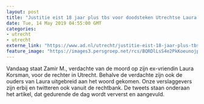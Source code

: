 ```yaml
---
layout: post
title: "Justitie eist 18 jaar plus tbs voor doodsteken Utrechtse Laura Korsman"
date: Tue, 14 May 2019 04:55:00 GMT
categories: 
- utrecht 
- utrecht 
externe_link: "https://www.ad.nl/utrecht/justitie-eist-18-jaar-plus-tbs-voor-doodsteken-utrechtse-laura-korsman~a0750434/"
feature_image: "https://images3.persgroep.net/rcs/BQRDlLsS4e2PkKoeunojpKCiMX4/diocontent/148325668/_fitwidth/400/?appId=21791a8992982cd8da851550a453bd7f&quality=0.7"
---
```


Vandaag staat Zamir M., verdachte van de moord op zijn ex-vriendin Laura Korsman, voor de rechter in Utrecht. Behalve de verdachte zijn ook de ouders van Laura uitgebreid aan het woord gekomen. Onze verslaggevers zijn erbij en twitteren ook vanuit de rechtbank. De tweets staan onderaan het artikel, dat gedurende de dag wordt ververst en aangevuld.
